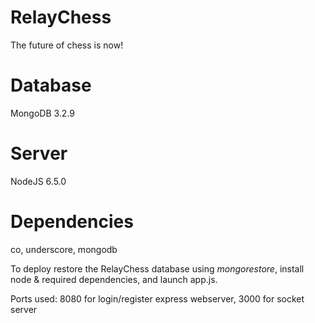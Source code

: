 # RelayChess
The future of chess is now!

# Database
MongoDB 3.2.9

# Server
NodeJS 6.5.0

# Dependencies
co, underscore, mongodb

To deploy restore the RelayChess database using *mongorestore*, install node & required dependencies, and launch app.js.

Ports used: 8080 for login/register express webserver, 3000 for socket server
